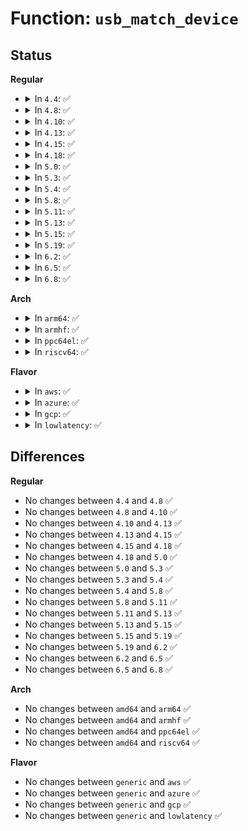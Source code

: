 # Function: <code>usb_match_device</code>

## Status
<b>Regular</b>
<ul>
<li>
<details>
<summary>In <code>4.4</code>: ✅</summary>

```c
int usb_match_device(struct usb_device *dev, const struct usb_device_id *id);
```

**Collision:** Unique Global

**Inline:** No

**Transformation:** False

**Instances:**

```
In drivers/usb/core/driver.c (ffffffff81614910)
Location: drivers/usb/core/driver.c:602
Inline: False
Direct callers:
  - drivers/usb/core/driver.c:usb_match_one_id
  - drivers/usb/core/quirks.c:__usb_detect_quirks
```
**Symbols:**

```
ffffffff81614910-ffffffff816149b4: usb_match_device (STB_GLOBAL)
```
</details>
</li>
<li>
<details>
<summary>In <code>4.8</code>: ✅</summary>

```c
int usb_match_device(struct usb_device *dev, const struct usb_device_id *id);
```

**Collision:** Unique Global

**Inline:** No

**Transformation:** False

**Instances:**

```
In drivers/usb/core/driver.c (ffffffff816748c0)
Location: drivers/usb/core/driver.c:612
Inline: False
Direct callers:
  - drivers/usb/core/driver.c:usb_match_one_id
  - drivers/usb/core/quirks.c:__usb_detect_quirks
```
**Symbols:**

```
ffffffff816748c0-ffffffff81674964: usb_match_device (STB_GLOBAL)
```
</details>
</li>
<li>
<details>
<summary>In <code>4.10</code>: ✅</summary>

```c
int usb_match_device(struct usb_device *dev, const struct usb_device_id *id);
```

**Collision:** Unique Global

**Inline:** No

**Transformation:** False

**Instances:**

```
In drivers/usb/core/driver.c (ffffffff816a2550)
Location: drivers/usb/core/driver.c:615
Inline: False
Direct callers:
  - drivers/usb/core/driver.c:usb_match_one_id
  - drivers/usb/core/quirks.c:__usb_detect_quirks
```
**Symbols:**

```
ffffffff816a2550-ffffffff816a25f4: usb_match_device (STB_GLOBAL)
```
</details>
</li>
<li>
<details>
<summary>In <code>4.13</code>: ✅</summary>

```c
int usb_match_device(struct usb_device *dev, const struct usb_device_id *id);
```

**Collision:** Unique Global

**Inline:** No

**Transformation:** False

**Instances:**

```
In drivers/usb/core/driver.c (ffffffff816b76b0)
Location: drivers/usb/core/driver.c:615
Inline: False
Direct callers:
  - drivers/usb/core/driver.c:usb_match_one_id
  - drivers/usb/core/quirks.c:__usb_detect_quirks
```
**Symbols:**

```
ffffffff816b76b0-ffffffff816b7754: usb_match_device (STB_GLOBAL)
```
</details>
</li>
<li>
<details>
<summary>In <code>4.15</code>: ✅</summary>

```c
int usb_match_device(struct usb_device *dev, const struct usb_device_id *id);
```

**Collision:** Unique Global

**Inline:** No

**Transformation:** False

**Instances:**

```
In drivers/usb/core/driver.c (ffffffff81722f70)
Location: drivers/usb/core/driver.c:615
Inline: False
Direct callers:
  - drivers/usb/core/driver.c:usb_match_one_id
  - drivers/usb/core/quirks.c:usb_detect_static_quirks
```
**Symbols:**

```
ffffffff81722f70-ffffffff81723014: usb_match_device (STB_GLOBAL)
```
</details>
</li>
<li>
<details>
<summary>In <code>4.18</code>: ✅</summary>

```c
int usb_match_device(struct usb_device *dev, const struct usb_device_id *id);
```

**Collision:** Unique Global

**Inline:** No

**Transformation:** False

**Instances:**

```
In drivers/usb/core/driver.c (ffffffff81761c20)
Location: drivers/usb/core/driver.c:615
Inline: False
Direct callers:
  - drivers/usb/core/driver.c:usb_match_one_id
  - drivers/usb/core/quirks.c:usb_detect_static_quirks
```
**Symbols:**

```
ffffffff81761c20-ffffffff81761cc2: usb_match_device (STB_GLOBAL)
```
</details>
</li>
<li>
<details>
<summary>In <code>5.0</code>: ✅</summary>

```c
int usb_match_device(struct usb_device *dev, const struct usb_device_id *id);
```

**Collision:** Unique Global

**Inline:** No

**Transformation:** False

**Instances:**

```
In drivers/usb/core/driver.c (ffffffff81786230)
Location: drivers/usb/core/driver.c:612
Inline: False
Direct callers:
  - drivers/usb/core/driver.c:usb_match_one_id
  - drivers/usb/core/quirks.c:usb_detect_static_quirks
```
**Symbols:**

```
ffffffff81786230-ffffffff817862d2: usb_match_device (STB_GLOBAL)
```
</details>
</li>
<li>
<details>
<summary>In <code>5.3</code>: ✅</summary>

```c
int usb_match_device(struct usb_device *dev, const struct usb_device_id *id);
```

**Collision:** Unique Global

**Inline:** No

**Transformation:** False

**Instances:**

```
In drivers/usb/core/driver.c (ffffffff817c46e0)
Location: drivers/usb/core/driver.c:607
Inline: False
Direct callers:
  - drivers/usb/core/quirks.c:usb_detect_static_quirks
```
**Symbols:**

```
ffffffff817c46e0-ffffffff817c478c: usb_match_device (STB_GLOBAL)
```
</details>
</li>
<li>
<details>
<summary>In <code>5.4</code>: ✅</summary>

```c
int usb_match_device(struct usb_device *dev, const struct usb_device_id *id);
```

**Collision:** Unique Global

**Inline:** No

**Transformation:** False

**Instances:**

```
In drivers/usb/core/driver.c (ffffffff817f5080)
Location: drivers/usb/core/driver.c:607
Inline: False
Direct callers:
  - drivers/usb/core/quirks.c:usb_detect_static_quirks
  - drivers/usb/core/quirks.c:usb_endpoint_is_blacklisted
```
**Symbols:**

```
ffffffff817f5080-ffffffff817f512c: usb_match_device (STB_GLOBAL)
```
</details>
</li>
<li>
<details>
<summary>In <code>5.8</code>: ✅</summary>

```c
int usb_match_device(struct usb_device *dev, const struct usb_device_id *id);
```

**Collision:** Unique Global

**Inline:** No

**Transformation:** False

**Instances:**

```
In drivers/usb/core/driver.c (ffffffff818c50b0)
Location: drivers/usb/core/driver.c:642
Inline: False
Direct callers:
  - drivers/usb/core/driver.c:usb_device_match
  - drivers/usb/core/driver.c:usb_match_dynamic_id
  - drivers/usb/core/quirks.c:usb_detect_static_quirks
  - drivers/usb/core/quirks.c:usb_endpoint_is_blacklisted
```
**Symbols:**

```
ffffffff818c50b0-ffffffff818c515c: usb_match_device (STB_GLOBAL)
```
</details>
</li>
<li>
<details>
<summary>In <code>5.11</code>: ✅</summary>

```c
int usb_match_device(struct usb_device *dev, const struct usb_device_id *id);
```

**Collision:** Unique Global

**Inline:** No

**Transformation:** False

**Instances:**

```
In drivers/usb/core/driver.c (ffffffff818d0f90)
Location: drivers/usb/core/driver.c:642
Inline: False
Direct callers:
  - drivers/usb/core/driver.c:usb_driver_applicable
  - drivers/usb/core/driver.c:usb_driver_applicable
  - drivers/usb/core/driver.c:usb_match_dynamic_id
  - drivers/usb/core/quirks.c:usb_detect_static_quirks
  - drivers/usb/core/quirks.c:usb_endpoint_is_ignored
```
**Symbols:**

```
ffffffff818d0f90-ffffffff818d103c: usb_match_device (STB_GLOBAL)
```
</details>
</li>
<li>
<details>
<summary>In <code>5.13</code>: ✅</summary>

```c
int usb_match_device(struct usb_device *dev, const struct usb_device_id *id);
```

**Collision:** Unique Global

**Inline:** No

**Transformation:** False

**Instances:**

```
In drivers/usb/core/driver.c (ffffffff818b45b0)
Location: drivers/usb/core/driver.c:638
Inline: False
Direct callers:
  - drivers/usb/core/driver.c:usb_driver_applicable
  - drivers/usb/core/driver.c:usb_driver_applicable
  - drivers/usb/core/driver.c:usb_match_dynamic_id
  - drivers/usb/core/quirks.c:usb_detect_static_quirks
  - drivers/usb/core/quirks.c:usb_endpoint_is_ignored
```
**Symbols:**

```
ffffffff818b45b0-ffffffff818b465c: usb_match_device (STB_GLOBAL)
```
</details>
</li>
<li>
<details>
<summary>In <code>5.15</code>: ✅</summary>

```c
int usb_match_device(struct usb_device *dev, const struct usb_device_id *id);
```

**Collision:** Unique Global

**Inline:** No

**Transformation:** False

**Instances:**

```
In drivers/usb/core/driver.c (ffffffff81949ae0)
Location: drivers/usb/core/driver.c:638
Inline: False
Direct callers:
  - drivers/usb/core/driver.c:usb_driver_applicable
  - drivers/usb/core/driver.c:usb_driver_applicable
  - drivers/usb/core/driver.c:usb_match_dynamic_id
  - drivers/usb/core/quirks.c:usb_detect_static_quirks
  - drivers/usb/core/quirks.c:usb_endpoint_is_ignored
```
**Symbols:**

```
ffffffff81949ae0-ffffffff81949b8c: usb_match_device (STB_GLOBAL)
```
</details>
</li>
<li>
<details>
<summary>In <code>5.19</code>: ✅</summary>

```c
int usb_match_device(struct usb_device *dev, const struct usb_device_id *id);
```

**Collision:** Unique Global

**Inline:** No

**Transformation:** False

**Instances:**

```
In drivers/usb/core/driver.c (ffffffff81aa26a0)
Location: drivers/usb/core/driver.c:638
Inline: False
Direct callers:
  - drivers/usb/core/driver.c:usb_driver_applicable
  - drivers/usb/core/driver.c:usb_driver_applicable
  - drivers/usb/core/driver.c:usb_match_id
  - drivers/usb/core/driver.c:usb_match_dynamic_id
  - drivers/usb/core/quirks.c:usb_detect_static_quirks
  - drivers/usb/core/quirks.c:usb_endpoint_is_ignored
```
**Symbols:**

```
ffffffff81aa26a0-ffffffff81aa2759: usb_match_device (STB_GLOBAL)
```
</details>
</li>
<li>
<details>
<summary>In <code>6.2</code>: ✅</summary>

```c
int usb_match_device(struct usb_device *dev, const struct usb_device_id *id);
```

**Collision:** Unique Global

**Inline:** No

**Transformation:** False

**Instances:**

```
In drivers/usb/core/driver.c (ffffffff81c280a0)
Location: drivers/usb/core/driver.c:638
Inline: False
Direct callers:
  - drivers/usb/core/driver.c:usb_driver_applicable
  - drivers/usb/core/driver.c:usb_driver_applicable
  - drivers/usb/core/driver.c:usb_match_id
  - drivers/usb/core/driver.c:usb_match_dynamic_id
  - drivers/usb/core/quirks.c:usb_detect_static_quirks
  - drivers/usb/core/quirks.c:usb_endpoint_is_ignored
```
**Symbols:**

```
ffffffff81c280a0-ffffffff81c28159: usb_match_device (STB_GLOBAL)
```
</details>
</li>
<li>
<details>
<summary>In <code>6.5</code>: ✅</summary>

```c
int usb_match_device(struct usb_device *dev, const struct usb_device_id *id);
```

**Collision:** Unique Global

**Inline:** No

**Transformation:** False

**Instances:**

```
In drivers/usb/core/driver.c (ffffffff81c8f050)
Location: drivers/usb/core/driver.c:638
Inline: False
Direct callers:
  - drivers/usb/core/driver.c:usb_driver_applicable
  - drivers/usb/core/driver.c:usb_driver_applicable
  - drivers/usb/core/driver.c:usb_match_id
  - drivers/usb/core/driver.c:usb_match_dynamic_id
  - drivers/usb/core/quirks.c:usb_detect_static_quirks
  - drivers/usb/core/quirks.c:usb_endpoint_is_ignored
```
**Symbols:**

```
ffffffff81c8f050-ffffffff81c8f109: usb_match_device (STB_GLOBAL)
```
</details>
</li>
<li>
<details>
<summary>In <code>6.8</code>: ✅</summary>

```c
int usb_match_device(struct usb_device *dev, const struct usb_device_id *id);
```

**Collision:** Unique Global

**Inline:** No

**Transformation:** False

**Instances:**

```
In drivers/usb/core/driver.c (ffffffff81d43bd0)
Location: drivers/usb/core/driver.c:641
Inline: False
Direct callers:
  - drivers/usb/core/driver.c:usb_driver_applicable
  - drivers/usb/core/driver.c:usb_driver_applicable
  - drivers/usb/core/driver.c:usb_match_id
  - drivers/usb/core/driver.c:usb_match_dynamic_id
  - drivers/usb/core/quirks.c:usb_detect_static_quirks
  - drivers/usb/core/quirks.c:usb_endpoint_is_ignored
```
**Symbols:**

```
ffffffff81d43bd0-ffffffff81d43c89: usb_match_device (STB_GLOBAL)
```
</details>
</li>
</ul>
<b>Arch</b>
<ul>
<li>
<details>
<summary>In <code>arm64</code>: ✅</summary>

```c
int usb_match_device(struct usb_device *dev, const struct usb_device_id *id);
```

**Collision:** Unique Global

**Inline:** No

**Transformation:** False

**Instances:**

```
In drivers/usb/core/driver.c (ffff800010a25e18)
Location: drivers/usb/core/driver.c:607
Inline: False
Direct callers:
  - drivers/usb/core/driver.c:usb_match_one_id
  - drivers/usb/core/quirks.c:usb_detect_static_quirks
  - drivers/usb/core/quirks.c:usb_endpoint_is_blacklisted
```
**Symbols:**

```
ffff800010a25e18-ffff800010a25efc: usb_match_device (STB_GLOBAL)
```
</details>
</li>
<li>
<details>
<summary>In <code>armhf</code>: ✅</summary>

```c
int usb_match_device(struct usb_device *dev, const struct usb_device_id *id);
```

**Collision:** Unique Global

**Inline:** No

**Transformation:** False

**Instances:**

```
In drivers/usb/core/driver.c (c0afbfe8)
Location: drivers/usb/core/driver.c:607
Inline: False
Direct callers:
  - drivers/usb/core/driver.c:usb_match_one_id
  - drivers/usb/core/quirks.c:usb_detect_static_quirks
  - drivers/usb/core/quirks.c:usb_endpoint_is_blacklisted
```
**Symbols:**

```
c0afbfe8-c0afc0d4: usb_match_device (STB_GLOBAL)
```
</details>
</li>
<li>
<details>
<summary>In <code>ppc64el</code>: ✅</summary>

```c
int usb_match_device(struct usb_device *dev, const struct usb_device_id *id);
```

**Collision:** Unique Global

**Inline:** No

**Transformation:** False

**Instances:**

```
In drivers/usb/core/driver.c (c000000000ae1240)
Location: drivers/usb/core/driver.c:607
Inline: False
Direct callers:
  - drivers/usb/core/quirks.c:usb_detect_static_quirks
  - drivers/usb/core/quirks.c:usb_endpoint_is_blacklisted
```
**Symbols:**

```
c000000000ae1240-c000000000ae1328: usb_match_device (STB_GLOBAL)
```
</details>
</li>
<li>
<details>
<summary>In <code>riscv64</code>: ✅</summary>

```c
int usb_match_device(struct usb_device *dev, const struct usb_device_id *id);
```

**Collision:** Unique Global

**Inline:** No

**Transformation:** False

**Instances:**

```
In drivers/usb/core/driver.c (ffffffe000647e08)
Location: drivers/usb/core/driver.c:607
Inline: False
Direct callers:
  - drivers/usb/core/driver.c:usb_match_one_id
  - drivers/usb/core/quirks.c:usb_detect_static_quirks
  - drivers/usb/core/quirks.c:usb_endpoint_is_blacklisted
```
**Symbols:**

```
ffffffe000647e08-ffffffe000647ece: usb_match_device (STB_GLOBAL)
```
</details>
</li>
</ul>
<b>Flavor</b>
<ul>
<li>
<details>
<summary>In <code>aws</code>: ✅</summary>

```c
int usb_match_device(struct usb_device *dev, const struct usb_device_id *id);
```

**Collision:** Unique Global

**Inline:** No

**Transformation:** False

**Instances:**

```
In drivers/usb/core/driver.c (ffffffff817ad460)
Location: drivers/usb/core/driver.c:607
Inline: False
Direct callers:
  - drivers/usb/core/quirks.c:usb_detect_static_quirks
  - drivers/usb/core/quirks.c:usb_endpoint_is_blacklisted
```
**Symbols:**

```
ffffffff817ad460-ffffffff817ad50c: usb_match_device (STB_GLOBAL)
```
</details>
</li>
<li>
<details>
<summary>In <code>azure</code>: ✅</summary>

```c
int usb_match_device(struct usb_device *dev, const struct usb_device_id *id);
```

**Collision:** Unique Global

**Inline:** No

**Transformation:** False

**Instances:**

```
In drivers/usb/core/driver.c (ffffffff8179ee60)
Location: drivers/usb/core/driver.c:607
Inline: False
Direct callers:
  - drivers/usb/core/quirks.c:usb_detect_static_quirks
  - drivers/usb/core/quirks.c:usb_endpoint_is_blacklisted
```
**Symbols:**

```
ffffffff8179ee60-ffffffff8179ef0c: usb_match_device (STB_GLOBAL)
```
</details>
</li>
<li>
<details>
<summary>In <code>gcp</code>: ✅</summary>

```c
int usb_match_device(struct usb_device *dev, const struct usb_device_id *id);
```

**Collision:** Unique Global

**Inline:** No

**Transformation:** False

**Instances:**

```
In drivers/usb/core/driver.c (ffffffff817e9f00)
Location: drivers/usb/core/driver.c:607
Inline: False
Direct callers:
  - drivers/usb/core/quirks.c:usb_detect_static_quirks
  - drivers/usb/core/quirks.c:usb_endpoint_is_blacklisted
```
**Symbols:**

```
ffffffff817e9f00-ffffffff817e9fac: usb_match_device (STB_GLOBAL)
```
</details>
</li>
<li>
<details>
<summary>In <code>lowlatency</code>: ✅</summary>

```c
int usb_match_device(struct usb_device *dev, const struct usb_device_id *id);
```

**Collision:** Unique Global

**Inline:** No

**Transformation:** False

**Instances:**

```
In drivers/usb/core/driver.c (ffffffff81804150)
Location: drivers/usb/core/driver.c:607
Inline: False
Direct callers:
  - drivers/usb/core/quirks.c:usb_detect_static_quirks
  - drivers/usb/core/quirks.c:usb_endpoint_is_blacklisted
```
**Symbols:**

```
ffffffff81804150-ffffffff818041fc: usb_match_device (STB_GLOBAL)
```
</details>
</li>
</ul>

## Differences
<b>Regular</b>
<ul>
<li>
No changes between <code>4.4</code> and <code>4.8</code> ✅
</li>
<li>
No changes between <code>4.8</code> and <code>4.10</code> ✅
</li>
<li>
No changes between <code>4.10</code> and <code>4.13</code> ✅
</li>
<li>
No changes between <code>4.13</code> and <code>4.15</code> ✅
</li>
<li>
No changes between <code>4.15</code> and <code>4.18</code> ✅
</li>
<li>
No changes between <code>4.18</code> and <code>5.0</code> ✅
</li>
<li>
No changes between <code>5.0</code> and <code>5.3</code> ✅
</li>
<li>
No changes between <code>5.3</code> and <code>5.4</code> ✅
</li>
<li>
No changes between <code>5.4</code> and <code>5.8</code> ✅
</li>
<li>
No changes between <code>5.8</code> and <code>5.11</code> ✅
</li>
<li>
No changes between <code>5.11</code> and <code>5.13</code> ✅
</li>
<li>
No changes between <code>5.13</code> and <code>5.15</code> ✅
</li>
<li>
No changes between <code>5.15</code> and <code>5.19</code> ✅
</li>
<li>
No changes between <code>5.19</code> and <code>6.2</code> ✅
</li>
<li>
No changes between <code>6.2</code> and <code>6.5</code> ✅
</li>
<li>
No changes between <code>6.5</code> and <code>6.8</code> ✅
</li>
</ul>
<b>Arch</b>
<ul>
<li>
No changes between <code>amd64</code> and <code>arm64</code> ✅
</li>
<li>
No changes between <code>amd64</code> and <code>armhf</code> ✅
</li>
<li>
No changes between <code>amd64</code> and <code>ppc64el</code> ✅
</li>
<li>
No changes between <code>amd64</code> and <code>riscv64</code> ✅
</li>
</ul>
<b>Flavor</b>
<ul>
<li>
No changes between <code>generic</code> and <code>aws</code> ✅
</li>
<li>
No changes between <code>generic</code> and <code>azure</code> ✅
</li>
<li>
No changes between <code>generic</code> and <code>gcp</code> ✅
</li>
<li>
No changes between <code>generic</code> and <code>lowlatency</code> ✅
</li>
</ul>
